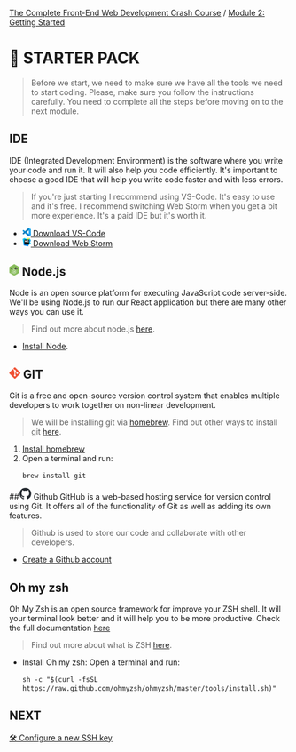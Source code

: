 [The Complete Front-End Web Development Crash Course](../README.md) / [Module 2: Getting Started](/README.md)

# 🎒 STARTER PACK

> Before we start, we need to make sure we have all the tools we need to start coding.
> Please, make sure you follow the instructions carefully.
> You need to complete all the steps before moving on to the next module.

## IDE
IDE (Integrated Development Environment) is the software where you write your code and run it. It will also help you code efficiently. It's important to choose a good IDE that will help you write code faster and with less errors.
> If you're just starting I recommend using VS-Code. It's easy to use and it's free.
I recommend switching Web Storm when you get a bit more experience.
It's a paid IDE but it's worth it.
- [<img src="../imgs/vscode_logo.png" width="15"/> Download VS-Code](https://code.visualstudio.com/)
- [<img src="../imgs/webstorm_logo.svg" width="15"/> Download Web Storm](https://www.jetbrains.com/webstorm/)


## <img src="../imgs/node-js-icon.jpeg" width="18"/> Node.js
Node is an open source platform for executing JavaScript code server-side.
We'll be using Node.js to run our React application but there are many other ways you can use it.
> Find out more about node.js [here](https://nodejs.org/en/about/).
- [Install Node](https://nodejs.org/en/).


## <img src="../imgs/git-icon.jpeg" width="20"/> GIT
Git is a free and open-source version control system that enables multiple developers to work together on non-linear development.
> We will be installing git via [homebrew](https://brew.sh/).
Find out other ways to install git [here](https://nodejs.org/en/about/).
1. [Install homebrew](https://brew.sh/)
2. Open a terminal and run:
    ```
    brew install git
    ```

##<img src="../imgs/github-mark.png" width="22"/> Github
GitHub is a web-based hosting service for version control using Git.
It offers all of the functionality of Git as well as adding its own features.
> Github is used to store our code and collaborate with other developers.
- [Create a Github account](https://github.com)

## Oh my zsh
Oh My Zsh is an open source framework for improve your ZSH shell.
It will your terminal look better and it will help you to be more productive.
Check the full documentation [here](https://ohmyz.sh/)
> Find out more about what is ZSH [here](https://www.howtogeek.com/362409/what-is-zsh-and-why-should-you-use-it-instead-of-bash/).

- Install Oh my zsh: Open a terminal and run:
    ``` 
    sh -c "$(curl -fsSL https://raw.github.com/ohmyzsh/ohmyzsh/master/tools/install.sh)"
    ```

## NEXT
[🛠 Configure a new SSH key](./ssh.md)